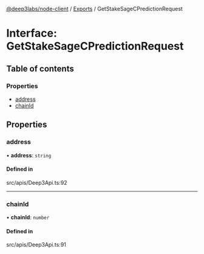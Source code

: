 [@deep3labs/node-client](../README.md) / [Exports](../modules.md) / GetStakeSageCPredictionRequest

# Interface: GetStakeSageCPredictionRequest

## Table of contents

### Properties

- [address](GetStakeSageCPredictionRequest.md#address)
- [chainId](GetStakeSageCPredictionRequest.md#chainid)

## Properties

### address

• **address**: `string`

#### Defined in

src/apis/Deep3Api.ts:92

___

### chainId

• **chainId**: `number`

#### Defined in

src/apis/Deep3Api.ts:91
